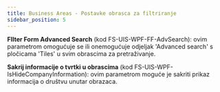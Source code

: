 ```yaml
---
title: Business Areas - Postavke obrasca za filtriranje 
sidebar_position: 5
---
```


**FIlter Form Advanced Search** (kod FS-UIS-WPF-FF-AdvSearch): ovim parametrom omogućuje se ili onemogućuje odjeljak 'Advanced search' s pločicama 'Tiles' u svim obrascima za pretraživanje.

**Sakrij informacije o tvrtki u obrascima** (kod FS-UIS-WPF-IsHideCompanyInformation): ovim parametrom moguće je sakriti prikaz informacija o društvu unutar obrazaca.
